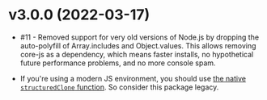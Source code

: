 # v3.0.0 (2022-03-17)

- #11 - Removed support for very old versions of Node.js by dropping the auto-polyfill of Array.includes and Object.values. This allows removing core-js as a dependency, which means faster installs, no hypothetical future performance problems, and no more console spam.

- If you're using a modern JS environment, you should use [the native `structuredClone` function](https://developer.mozilla.org/en-US/docs/Web/API/structuredClone). So consider this package legacy.
